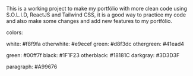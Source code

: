 This is a working project to make my portfólio with more clean code using S.O.L.I.D, ReactJS and Tailwind CSS, it is a good way to practice my code and also make some changes and add new features to my portfólio.

colors:

<!-- Light Theme -->
white: #f8f9fa
otherwhite: #e9ecef
green: #d8f3dc
othergreen: #41ead4

<!-- Dark Theme -->

green: #00ff7f
black: #1F1F23
otherblack: #18181C
darkgray: #3D3D3F

paragraph: #A99676
